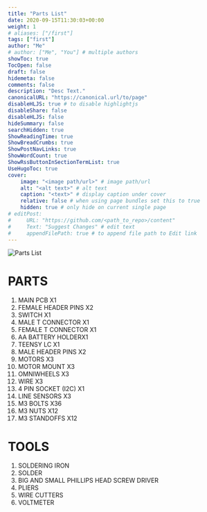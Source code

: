 ```yaml
---
title: "Parts List"
date: 2020-09-15T11:30:03+00:00
weight: 1
# aliases: ["/first"]
tags: ["first"]
author: "Me"
# author: ["Me", "You"] # multiple authors
showToc: true
TocOpen: false
draft: false
hidemeta: false
comments: false
description: "Desc Text."
canonicalURL: "https://canonical.url/to/page"
disableHLJS: true # to disable highlightjs
disableShare: false
disableHLJS: false
hideSummary: false
searchHidden: true
ShowReadingTime: true
ShowBreadCrumbs: true
ShowPostNavLinks: true
ShowWordCount: true
ShowRssButtonInSectionTermList: true
UseHugoToc: true
cover:
    image: "<image path/url>" # image path/url
    alt: "<alt text>" # alt text
    caption: "<text>" # display caption under cover
    relative: false # when using page bundles set this to true
    hidden: true # only hide on current single page
# editPost:
#     URL: "https://github.com/<path_to_repo>/content"
#     Text: "Suggest Changes" # edit text
#     appendFilePath: true # to append file path to Edit link
---
```




![Parts List](/img/PartsList.jpg)

# PARTS

1. MAIN PCB X1
2. FEMALE HEADER PINS X2   
3. SWITCH X1
4. MALE T CONNECTOR X1
5. FEMALE T CONNECTOR X1
6. AA BATTERY HOLDERX1
7. TEENSY LC X1
8. MALE HEADER PINS X2
9. MOTORS X3
10. MOTOR MOUNT X3
11. OMNIWHEELS X3
12. WIRE X3
13. 4 PIN SOCKET (I2C) X1
14. LINE SENSORS X3
15. M3 BOLTS X36
16. M3 NUTS X12
17. M3 STANDOFFS X12

# TOOLS

1. SOLDERING IRON
2. SOLDER
3. BIG AND SMALL PHILLIPS HEAD SCREW DRIVER
4. PLIERS
5. WIRE CUTTERS
6. VOLTMETER